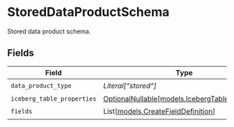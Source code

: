 # StoredDataProductSchema

Stored data product schema.


## Fields

| Field                                                                                  | Type                                                                                   | Required                                                                               | Description                                                                            |
| -------------------------------------------------------------------------------------- | -------------------------------------------------------------------------------------- | -------------------------------------------------------------------------------------- | -------------------------------------------------------------------------------------- |
| `data_product_type`                                                                    | *Literal["stored"]*                                                                    | :heavy_check_mark:                                                                     | N/A                                                                                    |
| `iceberg_table_properties`                                                             | [OptionalNullable[models.IcebergTableProperties]](../models/icebergtableproperties.md) | :heavy_minus_sign:                                                                     | N/A                                                                                    |
| `fields`                                                                               | List[[models.CreateFieldDefinition](../models/createfielddefinition.md)]               | :heavy_check_mark:                                                                     | N/A                                                                                    |
